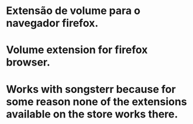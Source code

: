 # Extensão de volume para o navegador firefox.
# Volume extension for firefox browser.
# Works with songsterr because for some reason none of the extensions available on the store works there.